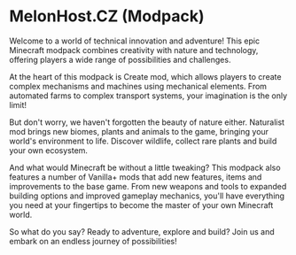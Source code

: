 # MelonHost.CZ (Modpack)
Welcome to a world of technical innovation and adventure! This epic Minecraft modpack combines creativity with nature and technology, offering players a wide range of possibilities and challenges.

 At the heart of this modpack is Create mod, which allows players to create complex mechanisms and machines using mechanical elements. From automated farms to complex transport systems, your imagination is the only limit!

But don't worry, we haven't forgotten the beauty of nature either. Naturalist mod brings new biomes, plants and animals to the game, bringing your world's environment to life. Discover wildlife, collect rare plants and build your own ecosystem.

And what would Minecraft be without a little tweaking? This modpack also features a number of Vanilla+ mods that add new features, items and improvements to the base game. From new weapons and tools to expanded building options and improved gameplay mechanics, you'll have everything you need at your fingertips to become the master of your own Minecraft world.

So what do you say? Ready to adventure, explore and build? Join us and embark on an endless journey of possibilities!
